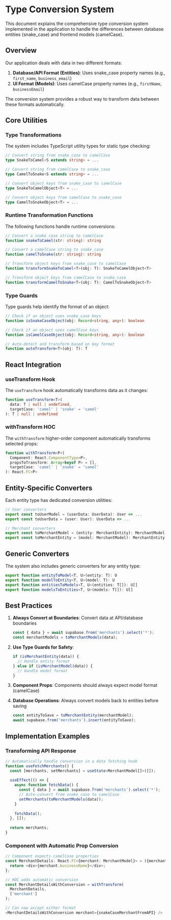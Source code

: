 
# Type Conversion System

This document explains the comprehensive type conversion system implemented in the application to handle the differences between database entities (snake_case) and frontend models (camelCase).

## Overview

Our application deals with data in two different formats:

1. **Database/API Format (Entities)**: Uses snake_case property names (e.g., `first_name`, `business_email`)
2. **UI Format (Models)**: Uses camelCase property names (e.g., `firstName`, `businessEmail`)

The conversion system provides a robust way to transform data between these formats automatically.

## Core Utilities

### Type Transformations

The system includes TypeScript utility types for static type checking:

```typescript
// Convert string from snake_case to camelCase
type SnakeToCamel<S extends string> = ...

// Convert string from camelCase to snake_case
type CamelToSnake<S extends string> = ...

// Convert object keys from snake_case to camelCase
type SnakeToCamelObject<T> = ...

// Convert object keys from camelCase to snake_case
type CamelToSnakeObject<T> = ...
```

### Runtime Transformation Functions

The following functions handle runtime conversions:

```typescript
// Convert a snake_case string to camelCase
function snakeToCamel(str: string): string

// Convert a camelCase string to snake_case
function camelToSnake(str: string): string

// Transform object keys from snake_case to camelCase
function transformSnakeToCamel<T>(obj: T): SnakeToCamelObject<T>

// Transform object keys from camelCase to snake_case
function transformCamelToSnake<T>(obj: T): CamelToSnakeObject<T>
```

### Type Guards

Type guards help identify the format of an object:

```typescript
// Check if an object uses snake_case keys
function isSnakeCaseObject(obj: Record<string, any>): boolean

// Check if an object uses camelCase keys
function isCamelCaseObject(obj: Record<string, any>): boolean

// Auto-detect and transform based on key format
function autoTransform<T>(obj: T): T
```

## React Integration

### useTransform Hook

The `useTransform` hook automatically transforms data as it changes:

```typescript
function useTransform<T>(
  data: T | null | undefined, 
  targetCase: 'camel' | 'snake' = 'camel'
): T | null | undefined
```

### withTransform HOC

The `withTransform` higher-order component automatically transforms selected props:

```typescript
function withTransform<P>(
  Component: React.ComponentType<P>,
  propsToTransform: Array<keyof P> = [],
  targetCase: 'camel' | 'snake' = 'camel'
): React.FC<P>
```

## Entity-Specific Converters

Each entity type has dedicated conversion utilities:

```typescript
// User converters
export const toUserModel = (userData: UserData): User => ...
export const toUserData = (user: User): UserData => ...

// Merchant converters
export const toMerchantModel = (entity: MerchantEntity): MerchantModel => ...
export const toMerchantEntity = (model: MerchantModel): MerchantEntity => ...
```

## Generic Converters

The system also includes generic converters for any entity type:

```typescript
export function entityToModel<T, U>(entity: T): U
export function modelToEntity<T, U>(model: T): U
export function entitiesToModels<T, U>(entities: T[]): U[]
export function modelsToEntities<T, U>(models: T[]): U[]
```

## Best Practices

1. **Always Convert at Boundaries**: Convert data at API/database boundaries
   ```typescript
   const { data } = await supabase.from('merchants').select('*');
   const merchantModels = toMerchantModels(data);
   ```

2. **Use Type Guards for Safety**:
   ```typescript
   if (isMerchantEntity(data)) {
     // Handle entity format
   } else if (isMerchantModel(data)) {
     // Handle model format
   }
   ```

3. **Component Props**: Components should always expect model format (camelCase)

4. **Database Operations**: Always convert models back to entities before saving
   ```typescript
   const entityToSave = toMerchantEntity(merchantModel);
   await supabase.from('merchants').insert(entityToSave);
   ```

## Implementation Examples

### Transforming API Response

```typescript
// Automatically handle conversion in a data fetching hook
function useFetchMerchants() {
  const [merchants, setMerchants] = useState<MerchantModel[]>([]);
  
  useEffect(() => {
    async function fetchData() {
      const { data } = await supabase.from('merchants').select('*');
      // Auto-convert from snake_case to camelCase
      setMerchants(toMerchantModels(data));
    }
    
    fetchData();
  }, []);
  
  return merchants;
}
```

### Component with Automatic Prop Conversion

```typescript
// Component expects camelCase properties
const MerchantDetails: React.FC<{merchant: MerchantModel}> = ({merchant}) => {
  return <div>{merchant.businessName}</div>;
};

// HOC adds automatic conversion
const MerchantDetailsWithConversion = withTransform(
  MerchantDetails, 
  ['merchant']
);

// Can now accept either format
<MerchantDetailsWithConversion merchant={snakeCaseMerchantFromAPI} />
```
